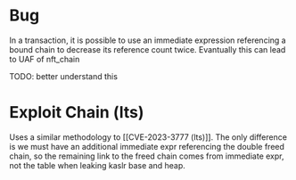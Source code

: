 # Bug
In a transaction, it is possible to use an immediate expression referencing a bound chain to decrease its reference count twice. Evantually this can lead to UAF of nft_chain

TODO: better understand this

# Exploit Chain (lts)
Uses a similar methodology to [[CVE-2023-3777 (lts)]].
The only difference is we must have an additional immediate expr referencing the double freed chain, so the remaining link to the freed chain comes from immediate expr, not the table when leaking kaslr base and heap.